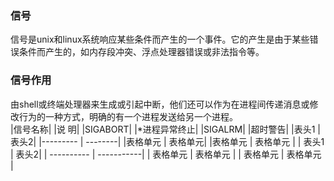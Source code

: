 ### 信号
信号是unix和linux系统响应某些条件而产生的一个事件。它的产生是由于某些错误条件而产生的，如内存段冲突、浮点处理器错误或非法指令等。
### 信号作用
由shell或终端处理器来生成或引起中断，他们还可以作为在进程间传递消息或修改行为的一种方式，明确的有一个进程发送给另一个进程。  
|信号名称|                     |说   明|
|SIGABORT|                   |*进程异常终止|
|SIGALRM|                    |超时警告|
|表头1  | 表头2|
|--------- | --------|
|表格单元  | 表格单元| 
|表格单元  | 表格单元 |
| 表头1  | 表头2|
| ---------- | -----------|
| 表格单元   | 表格单元   |
| 表格单元   | 表格单元   |
